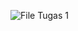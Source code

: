 ![File Tugas 1](https://media.discordapp.net/attachments/801644445337387078/893859322356990032/unknown.png)
